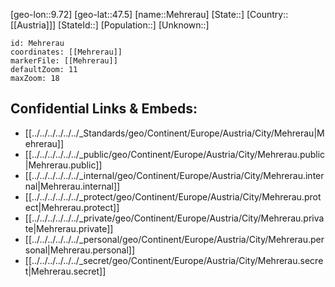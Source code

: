 ﻿---
location: [47.5,9.72]
mapzoom: [7,12] 
mapmarker: city 
type: City
tags:
- geo/City


SpocWebEntityId: 32381
isDeleted: false
confidential: public

---
[geo-lon::9.72]
[geo-lat::47.5]
[name::Mehrerau]
[State::]
[Country::[[Austria]]]
[StateId::]
[Population::]
[Unknown::]


```leaflet
id: Mehrerau
coordinates: [[Mehrerau]]
markerFile: [[Mehrerau]]
defaultZoom: 11 
maxZoom: 18
```


## Confidential Links & Embeds: 
- [[../../../../../../_Standards/geo/Continent/Europe/Austria/City/Mehrerau|Mehrerau]] 
- [[../../../../../../_public/geo/Continent/Europe/Austria/City/Mehrerau.public|Mehrerau.public]] 
- [[../../../../../../_internal/geo/Continent/Europe/Austria/City/Mehrerau.internal|Mehrerau.internal]] 
- [[../../../../../../_protect/geo/Continent/Europe/Austria/City/Mehrerau.protect|Mehrerau.protect]] 
- [[../../../../../../_private/geo/Continent/Europe/Austria/City/Mehrerau.private|Mehrerau.private]] 
- [[../../../../../../_personal/geo/Continent/Europe/Austria/City/Mehrerau.personal|Mehrerau.personal]] 
- [[../../../../../../_secret/geo/Continent/Europe/Austria/City/Mehrerau.secret|Mehrerau.secret]] 
